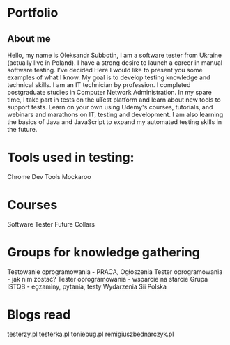 # Portfolio

## About me

Hello, my name is Oleksandr Subbotin, I am a software tester from Ukraine (actually live in Poland).
I have a strong desire to launch a career in manual software testing.
I've decided
Here I would like to present you some examples of what I know. 
My goal is to develop testing knowledge and technical skills.
I am an IT technician by profession. I completed postgraduate studies in Computer Network Administration.
In my spare time, I take part in tests on the uTest platform and learn about new tools to support tests.
Learn on your own using Udemy's courses, tutorials, and webinars and marathons on IT, testing and
development. I am also learning the basics of Java and JavaScript to expand my automated testing skills in the future.
# Tools used in testing:
Chrome Dev Tools
Mockaroo
# Courses
Software Tester Future Collars

# Groups for knowledge gathering
Testowanie oprogramowania - PRACA, Ogłoszenia
Tester oprogramowania - jak nim zostać?
Tester oprogramowania - wsparcie na starcie
Grupa ISTQB - egzaminy, pytania, testy
Wydarzenia Sii Polska
# Blogs read
testerzy.pl
testerka.pl
toniebug.pl
remigiuszbednarczyk.pl
